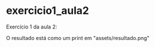 # exercicio1_aula2

Exercício 1 da aula 2:

O resultado está como um print em "assets/resultado.png"